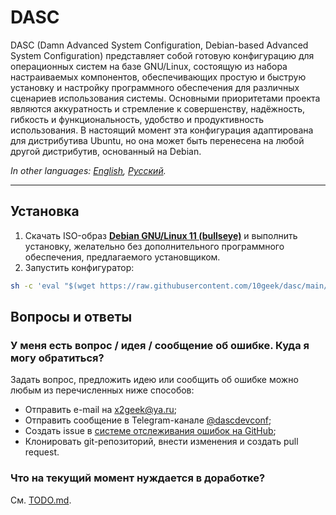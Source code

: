 # DASC

DASC (Damn Advanced System Configuration, Debian-based Advanced System Configuration) представляет собой готовую конфигурацию для операционных систем на базе GNU/Linux, состоящую из набора настраиваемых компонентов, обеспечивающих простую и быструю установку и настройку программного обеспечения для различных сценариев использования системы. Основными приоритетами проекта являются аккуратность и стремление к совершенству, надёжность, гибкость и функциональность, удобство и продуктивность использования. В настоящий момент эта конфигурация адаптирована для дистрибутива Ubuntu, но она может быть перенесена на любой другой дистрибутив, основанный на Debian.

*In other languages: [English](README.md), [Русский](README.ru.md).*

---

## Установка

1. Скачать ISO-образ **[Debian GNU/Linux 11 (bullseye)](https://www.debian.org/releases/bullseye/debian-installer/)** и выполнить установку, желательно без дополнительного программного обеспечения, предлагаемого установщиком.
2. Запустить конфигуратор:
```sh
sh -c 'eval "$(wget https://raw.githubusercontent.com/10geek/dasc/main/common/files/usr/local/bin/dasc-install -O-)"' dasc-install
```


## Вопросы и ответы

### У меня есть вопрос / идея / сообщение об ошибке. Куда я могу обратиться?

Задать вопрос, предложить идею или сообщить об ошибке можно любым из перечисленных ниже способов:

- Отправить e-mail на x2geek@ya.ru;
- Отправить сообщение в Telegram-канале [@dascdevconf](https://t.me/dascdevconf);
- Создать issue в [системе отслеживания ошибок на GitHub](https://github.com/10geek/dasc/issues);
- Клонировать git-репозиторий, внести изменения и создать pull request.


### Что на текущий момент нуждается в доработке?

См. [TODO.md](TODO.md).
